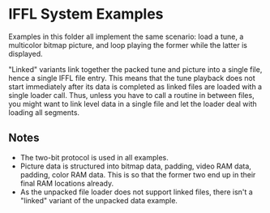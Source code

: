 # IFFL System Examples
Examples in this folder all implement the same scenario: load a tune, a multicolor bitmap picture, and loop playing the former while the latter is displayed.

"Linked" variants link together the packed tune and picture into a single file, hence a single IFFL file entry. This means that the tune playback does not start immediately after its data is completed as linked files are loaded with a single loader call. Thus, unless you have to call a routine in between files, you might want to link level data in a single file and let the loader deal with loading all segments.

## Notes
- The two-bit protocol is used in all examples.
- Picture data is structured into bitmap data, padding, video RAM data, padding, color RAM data. This is so that the former two end up in their final RAM locations already.
- As the unpacked file loader does not support linked files, there isn't a "linked" variant of the unpacked data example.